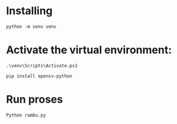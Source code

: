 # Installing
```
python -m venv venv
```

# Activate the virtual environment:
```
.\venv\Scripts\Activate.ps1

pip install opencv-python 
```


# Run proses
```
Python rambu.py
```